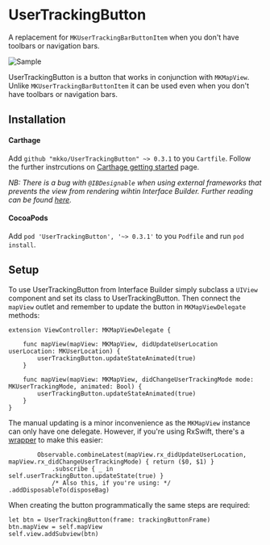 # UserTrackingButton

A replacement for `MKUserTrackingBarButtonItem` when you don't have toolbars or navigation bars.

![Sample](Resources/sample.gif)

UserTrackingButton is a button that works in conjunction with `MKMapView`. Unlike `MKUserTrackingBarButtonItem` it can be used even when you don't have toolbars or navigation bars.
 
## Installation

#### Carthage

Add `github "mkko/UserTrackingButton" ~> 0.3.1` to you `Cartfile`. Follow the further instrcutions on [Carthage getting started][1] page.

*NB: There is a bug with `@IBDesignable` when using external frameworks that prevents the view from rendering wihtin Interface Builder. Further reading can be found [here][2].*

#### CocoaPods

Add `pod 'UserTrackingButton', '~> 0.3.1'` to you `Podfile` and run `pod install`.

## Setup

To use UserTrackingButton from Interface Builder simply subclass a `UIView` component and set its class to UserTrackingButton. Then connect the `mapView` outlet and remember to update the button in `MKMapViewDelegate` methods:

```
extension ViewController: MKMapViewDelegate {
    
    func mapView(mapView: MKMapView, didUpdateUserLocation userLocation: MKUserLocation) {
        userTrackingButton.updateStateAnimated(true)
    }
    
    func mapView(mapView: MKMapView, didChangeUserTrackingMode mode: MKUserTrackingMode, animated: Bool) {
        userTrackingButton.updateStateAnimated(true)
    }
}
```

The manual updating is a minor inconvenience as the `MKMapView` instance can only have one delegate. However, if you're using RxSwift, there's a [wrapper][3] to make this easier:

```
        Observable.combineLatest(mapView.rx_didUpdateUserLocation, mapView.rx_didChangeUserTrackingMode) { return ($0, $1) }
            .subscribe { _ in self.userTrackingButton.updateState(true) }
            /* Also this, if you're using: */ .addDisposableTo(disposeBag)
```

When creating the button programmatically the same steps are required:
```
let btn = UserTrackingButton(frame: trackingButtonFrame)
btn.mapView = self.mapView
self.view.addSubview(btn)
```

[1]: https://github.com/Carthage/Carthage#if-youre-building-for-ios
[2]: https://openradar.appspot.com/23114017
[3]: https://github.com/RxSwiftCommunity/RxMKMapView
